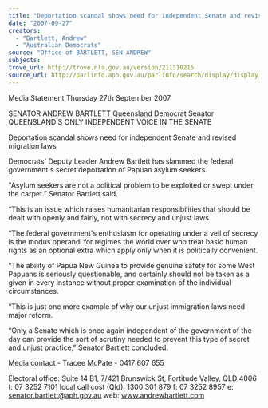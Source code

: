 ```yaml
---
title: "Deportation scandal shows need for independent Senate and revised migration laws."
date: "2007-09-27"
creators:
  - "Bartlett, Andrew"
  - "Australian Democrats"
source: "Office of BARTLETT, SEN ANDREW"
subjects:
trove_url: http://trove.nla.gov.au/version/211310216
source_url: http://parlinfo.aph.gov.au/parlInfo/search/display/display.w3p;query=Id%3A%22media/pressrel/80HO6%22
---
```


 Media Statement  Thursday 27th September 2007

 

 SENATOR ANDREW BARTLETT  Queensland Democrat Senator  QUEENSLAND’S ONLY INDEPENDENT VOICE IN THE SENATE 

 

 Deportation scandal shows need for independent Senate and  revised migration laws   

 

 Democrats' Deputy Leader Andrew Bartlett has slammed the federal government's secret deportation of  Papuan asylum seekers.    

 "Asylum seekers are not a political problem to be exploited or swept under the carpet.” Senator Bartlett said.   

 “This is an issue which raises humanitarian responsibilities that should be dealt with openly and fairly, not with  secrecy and unjust laws.    

 “The federal government's enthusiasm for operating under a veil of secrecy is the modus operandi for regimes  the world over who treat basic human rights as an optional extra which apply only when it is politically  convenient.    

 “The ability of Papua New Guinea to provide genuine safety for some West Papuans is seriously questionable,  and certainly should not be taken as a given in every instance without proper examination of the individual  circumstances.    

 “This is just one more example of why our unjust immigration laws need major reform.    

 “Only a Senate which is once again independent of the government of the day can provide the sort of scrutiny  needed to prevent this type of secret and unjust practice,” Senator Bartlett concluded.    

 

 

 

 Media contact - Tracee McPate - 0417 607 655   

 Electoral office: Suite 14 B1, 7/421 Brunswick St, Fortitude Valley, QLD 4006  t: 07 3252 7101  local call cost (Qld): 1300 301 879   f: 07 3252 8957  e: senator.bartlett@aph.gov.au   web: www.andrewbartlett.com   

 

